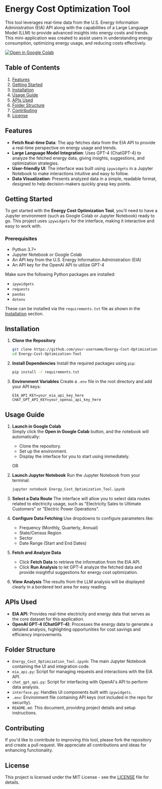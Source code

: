 # Energy Cost Optimization Tool

This tool leverages real-time data from the U.S. Energy Information Administration (EIA) API along with the capabilities of a Large Language Model (LLM) to provide advanced insights into energy costs and trends. This mini-application was created to assist users in understanding energy consumption, optimizing energy usage, and reducing costs effectively.

[![Open in Google Colab](https://colab.research.google.com/assets/colab-badge.svg)](https://colab.research.google.com/github/hansnery/Energy-Cost-Optimization-Tool/blob/main/Energy_Cost_Optimization_Tool.ipynb)

## Table of Contents

1. [Features](#features)
2. [Getting Started](#getting-started)
3. [Installation](#installation)
4. [Usage Guide](#usage-guide)
5. [APIs Used](#apis-used)
6. [Folder Structure](#folder-structure)
7. [Contributing](#contributing)
8. [License](#license)

## Features

- **Fetch Real-time Data**: The app fetches data from the EIA API to provide a real-time perspective on energy usage and trends.
- **Large Language Model Integration**: Uses GPT-4 (ChatGPT-4) to analyze the fetched energy data, giving insights, suggestions, and optimization strategies.
- **User-friendly UI**: The interface was built using `ipywidgets` in a Jupyter Notebook to make interactions intuitive and easy to follow.
- **Data Visualization**: Presents analyzed data in a simple, readable format, designed to help decision-makers quickly grasp key points.

## Getting Started

To get started with the **Energy Cost Optimization Tool**, you'll need to have a Jupyter environment (such as Google Colab or Jupyter Notebook) ready to go. This project uses `ipywidgets` for the interface, making it interactive and easy to work with.

### Prerequisites

- Python 3.7+
- Jupyter Notebook or Google Colab
- An API key from the U.S. Energy Information Administration (EIA)
- An API key for the OpenAI API to utilize GPT-4

Make sure the following Python packages are installed:

- `ipywidgets`
- `requests`
- `pandas`
- `dotenv`

These can be installed via the `requirements.txt` file as shown in the [Installation](#installation) section.

## Installation

1. **Clone the Repository**
   ```bash
   git clone https://github.com/your-username/Energy-Cost-Optimization-Tool.git
   cd Energy-Cost-Optimization-Tool
   ```
2. **Install Dependencies**
   Install the required packages using `pip`:
   ```bash
   pip install -r requirements.txt
   ```
3. **Environment Variables**
   Create a `.env` file in the root directory and add your API keys:
   ```env
   EIA_API_KEY=your_eia_api_key_here
   CHAT_GPT_API_KEY=your_openai_api_key_here
   ```

## Usage Guide

1. **Launch in Google Colab**  
   Simply click the **Open in Google Colab** button, and the notebook will automatically:

   - Clone the repository.
   - Set up the environment.
   - Display the interface for you to start using immediately.

   OR

1. **Launch Jupyter Notebook**
   Run the Jupyter Notebook from your terminal:

   ```bash
   jupyter notebook Energy_Cost_Optimization_Tool.ipynb
   ```

1. **Select a Data Route**
   The interface will allow you to select data routes related to electricity usage, such as "Electricity Sales to Ultimate Customers" or "Electric Power Operations".

1. **Configure Data Fetching**
   Use dropdowns to configure parameters like:

   - Frequency (Monthly, Quarterly, Annual)
   - State/Census Region
   - Sector
   - Date Range (Start and End Dates)

1. **Fetch and Analyze Data**

   - Click **Fetch Data** to retrieve the information from the EIA API.
   - Click **Run Analysis** to let GPT-4 analyze the fetched data and provide insightful suggestions for energy cost optimization.

1. **View Analysis**
   The results from the LLM analysis will be displayed clearly in a bordered text area for easy reading.

## APIs Used

- **EIA API**: Provides real-time electricity and energy data that serves as the core dataset for this application.
- **OpenAI GPT-4 (ChatGPT-4)**: Processes the energy data to generate a detailed analysis, highlighting opportunities for cost savings and efficiency improvements.

## Folder Structure

- `Energy_Cost_Optimization_Tool.ipynb`: The main Jupyter Notebook containing the UI and integration code.
- `eia_api.py`: Script for managing requests and interactions with the EIA API.
- `chat_gpt_api.py`: Script for interfacing with OpenAI's API to perform data analysis.
- `interface.py`: Handles UI components built with `ipywidgets`.
- `.env`: Environment file containing API keys (not included in the repo for security).
- `README.md`: This document, providing project details and setup instructions.

## Contributing

If you'd like to contribute to improving this tool, please fork the repository and create a pull request. We appreciate all contributions and ideas for enhancing functionality.

## License

This project is licensed under the MIT License - see the [LICENSE](LICENSE) file for details.
